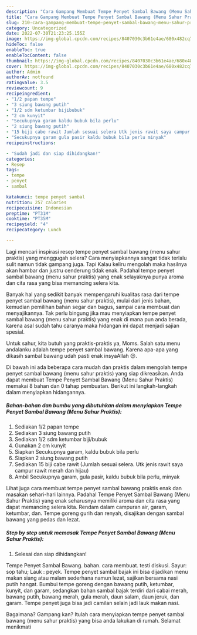 ```yaml
---
description: "Cara Gampang Membuat Tempe Penyet Sambal Bawang (Menu Sahur Praktis), Sempurna"
title: "Cara Gampang Membuat Tempe Penyet Sambal Bawang (Menu Sahur Praktis), Sempurna"
slug: 210-cara-gampang-membuat-tempe-penyet-sambal-bawang-menu-sahur-praktis-sempurna
category: Uncategorized
date: 2022-07-30T21:23:25.155Z
image: https://img-global.cpcdn.com/recipes/8407030c3b61e4ae/680x482cq70/tempe-penyet-sambal-bawang-menu-sahur-praktis-foto-resep-utama.jpg
hideToc: false
enableToc: true
enableTocContent: false
thumbnail: https://img-global.cpcdn.com/recipes/8407030c3b61e4ae/680x482cq70/tempe-penyet-sambal-bawang-menu-sahur-praktis-foto-resep-utama.jpg
cover: https://img-global.cpcdn.com/recipes/8407030c3b61e4ae/680x482cq70/tempe-penyet-sambal-bawang-menu-sahur-praktis-foto-resep-utama.jpg
author: Admin
authorAv: notfound
ratingvalue: 3.5
reviewcount: 9
recipeingredient:
- "1/2 papan tempe"
- "3 siung bawang putih"
- "1/2 sdm ketumbar bijibubuk"
- "2 cm kunyit"
- "Secukupnya garam kaldu bubuk bila perlu"
- "2 siung bawang putih"
- "15 biji cabe rawit Jumlah sesuai selera Utk jenis rawit saya campur rawit merah dan hijau"
- "Secukupnya garam gula pasir kaldu bubuk bila perlu minyak"
recipeinstructions:

- "Sudah jadi dan siap dihidangkan!"
categories:
- Resep
tags:
- tempe
- penyet
- sambal

katakunci: tempe penyet sambal 
nutrition: 257 calories
recipecuisine: Indonesian
preptime: "PT31M"
cooktime: "PT35M"
recipeyield: "4"
recipecategory: Lunch

---
```



Lagi mencari inspirasi resep tempe penyet sambal bawang (menu sahur praktis) yang menggugah selera? Cara menyiapkannya sangat tidak terlalu sulit namun tidak gampang juga. Tapi Kalau keliru mengolah maka hasilnya akan hambar dan justru cenderung tidak enak. Padahal tempe penyet sambal bawang (menu sahur praktis) yang enak selayaknya punya aroma dan cita rasa yang bisa memancing selera kita.


Banyak hal yang sedikit banyak mempengaruhi kualitas rasa dari tempe penyet sambal bawang (menu sahur praktis), mulai dari jenis bahan, kemudian pemilihan bahan segar dan bagus, sampai cara membuat dan menyajikannya. Tak perlu bingung jika mau menyiapkan tempe penyet sambal bawang (menu sahur praktis) yang enak di mana pun anda berada, karena asal sudah tahu caranya maka hidangan ini dapat menjadi sajian spesial.

Untuk sahur, kita butuh yang praktis-praktis ya, Moms. Salah satu menu andalanku adalah tempe penyet sambal bawang. Karena apa-apa yang dikasih sambal bawang udah pasti enak insyaAllah 😍.


Di bawah ini ada beberapa cara mudah dan praktis dalam mengolah tempe penyet sambal bawang (menu sahur praktis) yang siap dikreasikan. Anda dapat membuat Tempe Penyet Sambal Bawang (Menu Sahur Praktis) memakai 8 bahan dan 0 tahap pembuatan. Berikut ini langkah-langkah dalam menyiapkan hidangannya.

<!--inarticleads1-->

##### Bahan-bahan dan bumbu yang dibutuhkan dalam menyiapkan Tempe Penyet Sambal Bawang (Menu Sahur Praktis):

1. Sediakan 1/2 papan tempe
1. Sediakan 3 siung bawang putih
1. Sediakan 1/2 sdm ketumbar biji/bubuk
1. Gunakan 2 cm kunyit
1. Siapkan Secukupnya garam, kaldu bubuk bila perlu
1. Siapkan 2 siung bawang putih
1. Sediakan 15 biji cabe rawit (Jumlah sesuai selera. Utk jenis rawit saya campur rawit merah dan hijau)
1. Ambil Secukupnya garam, gula pasir, kaldu bubuk bila perlu, minyak


Lihat juga cara membuat tempe penyet sambal bawang praktis enak dan masakan sehari-hari lainnya. Padahal Tempe Penyet Sambal Bawang (Menu Sahur Praktis) yang enak seharusnya memiliki aroma dan cita rasa yang dapat memancing selera kita. Rendam dalam campuran air, garam, ketumbar, dan. Tempe goreng gurih dan renyah, disajikan dengan sambal bawang yang pedas dan lezat. 

<!--inarticleads2-->

##### Step by step untuk memasak Tempe Penyet Sambal Bawang (Menu Sahur Praktis):


1. Selesai dan siap dihidangkan!

Tempe Penyet Sambal Bawang. bahan. cara membuat. testi diskusi. Sayur: sop tahu; Lauk : peyek. Tempe penyet sambal bajak ini bisa dijadikan menu makan siang atau malam sederhana namun lezat, sajikan bersama nasi putih hangat. Bumbui tempe goreng dengan bawang putih, ketumbar, kunyit, dan garam, sedangkan bahan sambal bajak terdiri dari cabai merah, bawang putih, bawang merah, gula merah, daun salam, daun jeruk, dan garam. Tempe penyet juga bisa jadi camilan selain jadi lauk makan nasi. 

Bagaimana? Gampang kan? Itulah cara menyiapkan tempe penyet sambal bawang (menu sahur praktis) yang bisa anda lakukan di rumah. Selamat menikmati
